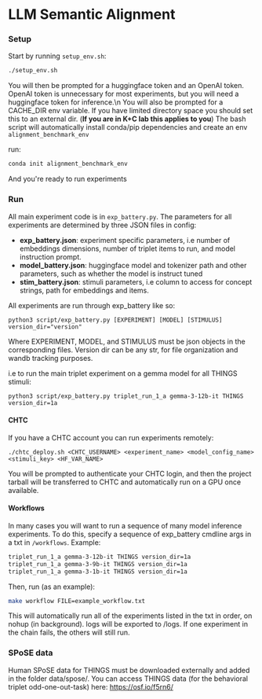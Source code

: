# LLM Semantic Alignment

### Setup

Start by running `setup_env.sh`:

```bash
./setup_env.sh
```

You will then be prompted for a huggingface token and an OpenAI token. OpenAI token is unnecessary for most experiments, but you will need a huggingface token for inference.\n
You will also be prompted for a CACHE_DIR env variable. If you have limited directory space you should set this to an external dir. (**If you are in K+C lab this applies to you**)
The bash script will automatically install conda/pip dependencies and create an env `alignment_benchmark_env`

run:

```bash
conda init alignment_benchmark_env
```

And you're ready to run experiments

### Run

All main experiment code is in `exp_battery.py`. The parameters for all experiments are determined by three JSON files in config:

- **exp_battery.json**: experiment specific parameters, i.e number of embeddings dimensions, number of triplet items to run, and model instruction prompt.
- **model_battery.json**: huggingface model and tokenizer path and other parameters, such as whether the model is instruct tuned
- **stim_battery.json**: stimuli parameters, i.e column to access for concept strings, path for embeddings and items.

All experiments are run through exp_battery like so:

```
python3 script/exp_battery.py [EXPERIMENT] [MODEL] [STIMULUS] version_dir="version"
```
Where EXPERIMENT, MODEL, and STIMULUS must be json objects in the corresponding files. Version dir can be any str, for file organization and wandb tracking purposes.

i.e to run the main triplet experiment on a gemma model for all THINGS stimuli:

```
python3 script/exp_battery.py triplet_run_1_a gemma-3-12b-it THINGS version_dir=1a
```

#### CHTC

If you have a CHTC account you can run experiments remotely:

```
./chtc_deploy.sh <CHTC_USERNAME> <experiment_name> <model_config_name> <stimuli_key> <HF_VAR_NAME>
```

You will be prompted to authenticate your CHTC login, and then the project tarball will be transferred to CHTC and automatically run on a GPU once available.

#### Workflows

In many cases you will want to run a sequence of many model inference experiments. To do this, specify a sequence of exp_battery cmdline args in a txt in `/workflows`. Example:

```txt
triplet_run_1_a gemma-3-12b-it THINGS version_dir=1a
triplet_run_1_a gemma-3-9b-it THINGS version_dir=1a
triplet_run_1_a gemma-3-1b-it THINGS version_dir=1a
```

Then, run (as an example):

```bash
make workflow FILE=example_workflow.txt
```

This will automatically run all of the experiments listed in the txt in order, on nohup (in background). logs will be exported to /logs. If one experiment in the chain fails, the others will still run.

### SPoSE data

Human SPoSE data for THINGS must be downloaded externally and added in the folder data/spose/. You can access THINGS data (for the behavioral triplet odd-one-out-task) here: https://osf.io/f5rn6/










